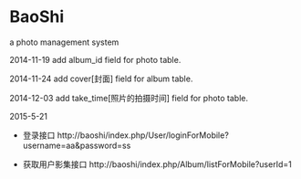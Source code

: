 BaoShi
======

a photo management system

2014-11-19
add album_id field for photo table.

2014-11-24
add cover[封面] field for album table.

2014-12-03
add take_time[照片的拍摄时间] field for photo table.

2015-5-21

- 登录接口
http://baoshi/index.php/User/loginForMobile?username=aa&password=ss

- 获取用户影集接口
http://baoshi/index.php/Album/listForMobile?userId=1